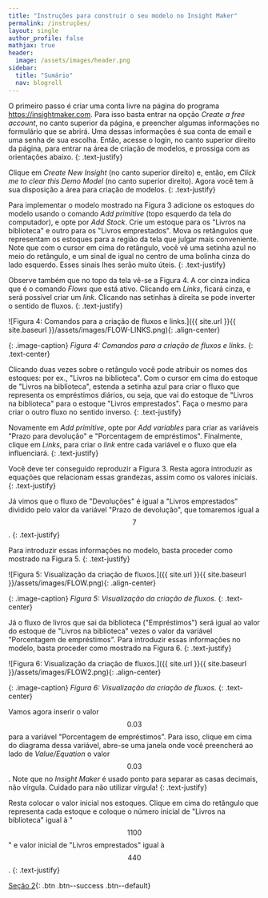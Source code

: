 ```yaml
---
title: "Instruções para construir o seu modelo no Insight Maker"
permalink: /instruções/
layout: single
author_profile: false
mathjax: true
header:
  image: /assets/images/header.png
sidebar:
  title: "Sumário"
  nav: blogroll
---
```

O primeiro passo é criar uma conta livre na página do programa <a href="https://insightmaker.com">https://insightmaker.com</a>. Para isso basta entrar na opção _Create a free account_, no canto superior da página, e preencher algumas informações no formulário que se abrirá. Uma dessas informações é sua conta de email e uma senha de sua escolha. Então, acesse o login, no canto superior direito da página, para entrar na área de criação de modelos, e prossiga com as orientações abaixo.
{: .text-justify}

Clique em _Create New Insight_ (no canto superior direito) e, então, em _Click me to clear this Demo Model_ (no canto superior direito). Agora você tem à sua disposição a área para criação de modelos. 
{: .text-justify}

Para implementar o modelo mostrado na Figura 3 adicione os estoques do modelo usando o comando _Add primitive_ (topo esquerdo da tela do computador), e opte por _Add Stock_. Crie um estoque para os "Livros na biblioteca" e outro para os "Livros emprestados". Mova os retângulos que representam os estoques para a região da tela que julgar mais conveniente. Note que com o cursor em cima do retângulo, você vê uma setinha azul no meio do retângulo, e um sinal de igual no centro de uma bolinha cinza do lado esquerdo. Esses sinais lhes serão muito úteis. 
{: .text-justify}

Observe também que no topo da tela vê-se a Figura 4. A cor cinza indica que  é o comando _Flows_ que está ativo. Clicando em _Links_, ficará cinza, e será possível criar um  _link_. Clicando nas setinhas à direita se pode inverter o sentido de fluxos.
{: .text-justify}

![Figura 4: Comandos para a criação de fluxos e links.]({{ site.url }}{{ site.baseurl
}}/assets/images/FLOW-LINKS.png){: .align-center}   

{: .image-caption}
*Figura 4: Comandos para a criação de fluxos e links.*
 {: .text-center} 
 
Clicando duas vezes sobre o retângulo você pode atribuir os nomes dos estoques: por ex., "Livros na biblioteca". Com o cursor em cima do estoque de "Livros na biblioteca", estenda a setinha azul para criar o fluxo que representa os empréstimos diários, ou seja, que vai do estoque de "Livros na biblioteca" para o estoque "Livros emprestados".  Faça o mesmo para criar o outro fluxo no sentido inverso. 
{: .text-justify}

Novamente em _Add primitive_, opte por _Add variables_ para criar as variáveis "Prazo para devolução" e "Porcentagem de empréstimos". Finalmente,  clique em _Links_, para criar o _link_ entre cada variável e o fluxo que ela influenciará. 
{: .text-justify}

Você deve ter conseguido reproduzir a Figura 3. Resta agora introduzir as equações que relacionam essas grandezas, assim como os valores iniciais. 
{: .text-justify}

Já vimos que o fluxo de "Devoluções" é igual a "Livros emprestados" dividido pelo valor da variável "Prazo de devolução", que tomaremos igual a $$7$$. 
{: .text-justify}

Para introduzir essas informações no modelo, basta proceder como mostrado na Figura 5. 
{: .text-justify}

 ![Figura 5: Visualização da criação de fluxos.]({{ site.url }}{{ site.baseurl
}}/assets/images/FLOW.png){: .align-center}   

{: .image-caption}
*Figura 5: Visualização da criação de fluxos.*
 {: .text-center}
 
Já o fluxo de livros que sai da biblioteca ("Empréstimos") será igual ao valor do estoque de "Livros na biblioteca" vezes o valor da variável "Porcentagem de empréstimos".  Para introduzir essas informações no modelo, basta proceder como mostrado na Figura 6. 
{: .text-justify}
 
 ![Figura 6: Visualização da criação de fluxos.]({{ site.url }}{{ site.baseurl
}}/assets/images/FLOW2.png){: .align-center}   

{: .image-caption}
*Figura 6: Visualização da criação de fluxos.*
 {: .text-center}
 
 Vamos agora inserir o valor $$0.03$$ para a variável "Porcentagem de empréstimos". Para isso, clique em cima do diagrama dessa variável, abre-se uma janela onde você preencherá ao lado de _Value/Equation_ o valor $$0.03$$. Note  que no _Insight Maker_ é usado ponto para separar as casas decimais, não vírgula. Cuidado para não utilizar vírgula!
{: .text-justify}

Resta colocar o valor inicial nos estoques. Clique em cima do retângulo que representa cada estoque e coloque o número inicial de "Livros na biblioteca" igual à "$$1100$$" e valor inicial de "Livros emprestados" igual à $$440$$.
{: .text-justify}

[<i class="fas fa-file-pdf"></i>Seção 2](https://milenalauschner.github.io/MM/funcionamento/){:
.btn .btn--success .btn--default}

 
